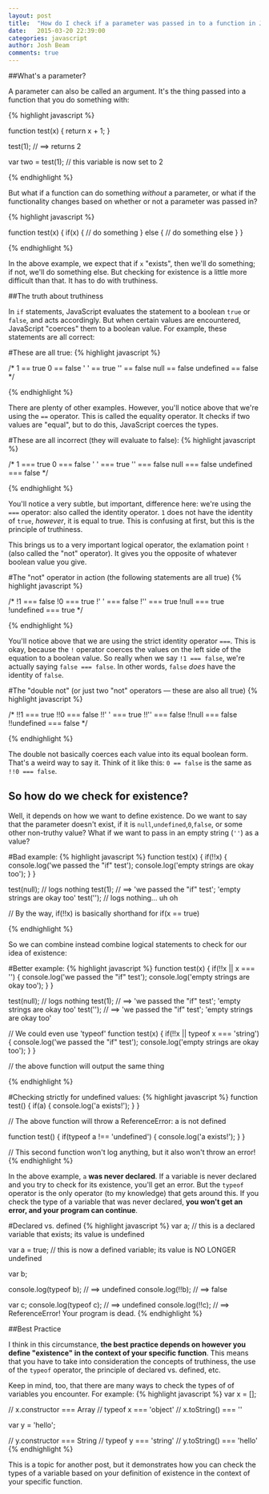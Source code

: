```yaml
---
layout: post
title:  "How do I check if a parameter was passed in to a function in JavaScript?"
date:   2015-03-20 22:39:00
categories: javascript
author: Josh Beam
comments: true
---
```


##What's a parameter?

A parameter can also be called an argument. It's the thing passed into a function that you do something with:

{% highlight javascript %}
	
function test(x) {
	return x + 1;
}

test(1); // ==> returns 2

var two = test(1); // this variable is now set to 2

{% endhighlight %}

But what if a function can do something *without* a parameter, or what if the functionality changes based on whether or not a parameter was passed in?

{% highlight javascript %}
	
function test(x) {
	if(x) {
		// do something
	} else {
		// do something else
	}
}

{% endhighlight %}

In the above example, we expect that if `x` "exists", then we'll do something; if not, we'll do something else. But checking for existence is a little more difficult than that. It has to do with truthiness.

##The truth about truthiness

In `if` statements, JavaScript evaluates the statement to a boolean `true` or `false`, and acts accordingly. But when certain values are encountered, JavaScript "coerces" them to a boolean value. For example, these statements are all correct:

#These are all true:
{% highlight javascript %}
	
/*
	1 == true
	0 == false
	' ' == true
	'' == false
	null == false
	undefined == false
*/

{% endhighlight %}

There are plenty of other examples. However, you'll notice above that we're using the `==` operator. This is called the equality operator. It checks if two values are "equal", but to do this, JavaScript coerces the types.

#These are all incorrect (they will evaluate to false):
{% highlight javascript %}
	
/*
	1 === true
	0 === false
	' ' === true
	'' === false
	null === false
	undefined === false
*/

{% endhighlight %}

You'll notice a very subtle, but important, difference here: we're using the `===` operator: also called the identity operator. `1` does not have the identity of `true`, *however*, it is equal to true. This is confusing at first, but this is the principle of truthiness.

This brings us to a very important logical operator, the exlamation point `!` (also called the "not" operator). It gives you the opposite of whatever boolean value you give.

#The "not" operator in action (the following statements are all true)
{% highlight javascript %}
	
/*
	!1 === false
	!0 === true
	!' ' === false
	!'' === true
	!null === true
	!undefined === true
*/

{% endhighlight %}

You'll notice above that we are using the strict identity operator `===`. This is okay, because the `!` operator coerces the values on the left side of the equation to a boolean value. So really when we say `!1 === false`, we're actually saying `false === false`. In other words, `false` *does* have the identity of `false`.

#The "double not" (or just two "not" operators &mdash; these are also all true)
{% highlight javascript %}
	
/*
	!!1 === true
	!!0 === false
	!!' ' === true
	!!'' === false
	!!null === false
	!!undefined === false
*/

{% endhighlight %}

The double not basically coerces each value into its equal boolean form. That's a weird way to say it. Think of it like this: `0 == false` is the same as `!!0 === false`.

## So how do we check for existence?

Well, it depends on how we want to define existence. Do we want to say that the parameter doesn't exist, if it is `null`,`undefined`,`0`,`false`, or some other non-truthy value? What if we want to pass in an empty string (`''`) as a value?

#Bad example:
{% highlight javascript %}
function test(x) {
	if(!!x) {
		console.log('we passed the "if" test');
		console.log('empty strings are okay too');
	}
}

test(null); // logs nothing
test(1); // ==> 'we passed the "if" test'; 'empty strings are okay too'
test(''); // logs nothing... uh oh

// By the way, if(!!x) is basically shorthand for if(x == true)

{% endhighlight %}

So we can combine instead combine logical statements to check for our idea of existence:

#Better example:
{% highlight javascript %}
function test(x) {
	if(!!x || x === '') {
		console.log('we passed the "if" test');
		console.log('empty strings are okay too');
	}
}

test(null); // logs nothing
test(1); // ==> 'we passed the "if" test'; 'empty strings are okay too'
test(''); // ==> 'we passed the "if" test'; 'empty strings are okay too'

// We could even use 'typeof'
function test(x) {
	if(!!x || typeof x === 'string') {
		console.log('we passed the "if" test');
		console.log('empty strings are okay too');
	}
}

// the above function will output the same thing

{% endhighlight %}

#Checking strictly for undefined values:
{% highlight javascript %}
function test() {
	if(a) {
		console.log('a exists!');
	}
}

// The above function will throw a ReferenceError: a is not defined

function test() {
	if(typeof a !== 'undefined')  {
		console.log('a exists!');
	}
}

// This second function won't log anything, but it also won't throw an error!
{% endhighlight %}

In the above example, `a` **was never declared**. If a variable is never declared and you try to check for its existence, you'll get an error. But the `typeof` operator is the only operator (to my knowledge) that gets around this. If you check the type of a variable that was never declared, **you won't get an error, and your program can continue**.

#Declared vs. defined
{% highlight javascript %}
var a; // this is a declared variable that exists; its value is undefined

var a = true; // this is now a defined variable; its value is NO LONGER undefined

var b;

console.log(typeof b); // ==> undefined
console.log(!!b); // ==> false

var c;
console.log(typeof c); // ==> undefined
console.log(!!c); // ==> ReferenceError! Your program is dead.
{% endhighlight %}


##Best Practice

I think in this circumstance, **the best practice depends on however you define "existence" in the context of your specific function**. This means that you have to take into consideration the concepts of truthiness, the use of the `typeof` operator, the principle of declared vs. defined, etc.

Keep in mind, too, that there are many ways to check the types of of variables you encounter. For example:
{% highlight javascript %}
var x = [];

// x.constructor === Array
// typeof x === 'object'
// x.toString() === ''

var y = 'hello';

// y.constructor === String
// typeof y === 'string'
// y.toString() === 'hello'
{% endhighlight %}

This is a topic for another post, but it demonstrates how you can check the types of a variable based on your definition of existence in the context of your specific function.
